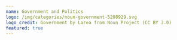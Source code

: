 ```yaml
---
name: Government and Politics
logo: /img/categories/noun-government-5208929.svg
logo_credit: Government by Larea from Noun Project (CC BY 3.0)
featured: true
---
```

